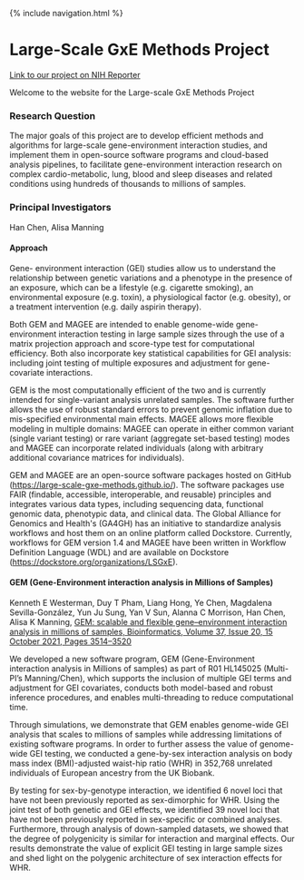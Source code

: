  {% include navigation.html %}
 

# Large-Scale GxE Methods Project
[Link to our project on NIH Reporter](https://reporter.nih.gov/search/gAoJB8GZC023oCHDlwkpCQ/project-details/10199014)

Welcome to the website for the Large-scale GxE Methods Project

### Research Question
The major goals of this project are to develop efficient methods and algorithms for large-scale gene-environment interaction studies, and implement them in open-source software programs and cloud-based analysis pipelines, to facilitate gene-environment interaction research on complex cardio-metabolic, lung, blood and sleep diseases and related conditions using hundreds of thousands to millions of samples.  

### Principal Investigators 
Han Chen, Alisa Manning

#### Approach 
Gene- environment interaction (GEI) studies allow us to understand the relationship between genetic variations and a phenotype in the presence of an exposure, which can be a lifestyle (e.g. cigarette smoking), an environmental exposure (e.g. toxin), a physiological factor (e.g. obesity), or a treatment intervention (e.g. daily aspirin therapy).

Both GEM and MAGEE are intended to enable genome-wide gene-environment interaction testing in large sample sizes through the use of a matrix projection approach and score-type test for computational efficiency. Both also incorporate key statistical capabilities for GEI analysis: including joint testing of multiple exposures and adjustment for gene-covariate interactions.

GEM is the most computationally efficient of the two and is currently intended for single-variant analysis unrelated samples. The software further allows the use of robust standard errors to prevent genomic inflation due to mis-specified environmental main effects. MAGEE allows more flexible modeling in multiple domains: MAGEE can operate in either common variant (single variant testing) or rare variant (aggregate set-based testing) modes and MAGEE can incorporate related individuals (along with arbitrary additional covariance matrices for individuals).

GEM and MAGEE are an open-source software packages hosted on GitHub (https://large-scale-gxe-methods.github.io/). The software packages use FAIR (findable, accessible, interoperable, and reusable) principles and integrates various data types, including sequencing data, functional genomic data, phenotypic data, and clinical data. The Global Alliance for Genomics and Health's (GA4GH) has an initiative to standardize analysis workflows and host them on an online platform called Dockstore. Currently, workflows for GEM version 1.4 and MAGEE have been written in Workflow Definition Language (WDL) and are available on Dockstore (https://dockstore.org/organizations/LSGxE).

#### GEM (Gene-Environment interaction analysis in Millions of Samples)
Kenneth E Westerman, Duy T Pham, Liang Hong, Ye Chen, Magdalena Sevilla-González, Yun Ju Sung, Yan V Sun, Alanna C Morrison, Han Chen, Alisa K Manning, [GEM: scalable and flexible gene–environment interaction analysis in millions of samples, Bioinformatics, Volume 37, Issue 20, 15 October 2021, Pages 3514–3520](https://doi.org/10.1093/bioinformatics/btab223)

We developed a new software program, GEM (Gene-Environment interaction analysis in Millions of samples) as part of R01 HL145025 (Multi-PI’s Manning/Chen), which supports the inclusion of multiple GEI terms and adjustment for GEI covariates, conducts both model-based and robust inference procedures, and enables multi-threading to reduce computational time.

Through simulations, we demonstrate that GEM enables genome-wide GEI analysis that scales to millions of samples while addressing limitations of existing software programs. In order to further assess the value of genome-wide GEI testing, we conducted a gene-by-sex interaction analysis on body mass index (BMI)-adjusted waist-hip ratio (WHR) in 352,768 unrelated individuals of European ancestry from the UK Biobank.

By testing for sex-by-genotype interaction, we identified 6 novel loci that have not been previously reported as sex-dimorphic for WHR. Using the joint test of both genetic and GEI effects, we identified 39 novel loci that have not been previously reported in sex-specific or combined analyses. Furthermore, through analysis of down-sampled datasets, we showed that the degree of polygenicity is similar for interaction and marginal effects. Our results demonstrate the value of explicit GEI testing in large sample sizes and shed light on the polygenic architecture of sex interaction effects for WHR.

